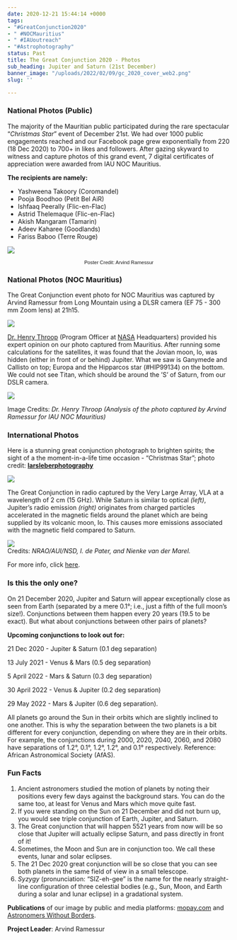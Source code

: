 ```yaml
---
date: 2020-12-21 15:44:14 +0000
tags:
- "#GreatConjunction2020"
- " #NOCMauritius"
- " #IAUoutreach"
- "#Astrophotography"
status: Past
title: The Great Conjunction 2020 - Photos
sub_heading: Jupiter and Saturn (21st December)
banner_image: "/uploads/2022/02/09/gc_2020_cover_web2.png"
slug: ''

---
```

### **National Photos (Public)**

The majority of the Mauritian public participated during the rare spectacular “_Christmas Star_” event of December 21st. We had over 1000 public engagements reached and our Facebook page grew exponentially from 220 (18 Dec 2020) to 700+ in likes and followers. After gazing skyward to witness and capture photos of this grand event, 7 digital certificates of appreciation were awarded from IAU NOC Mauritius.

**The recipients are namely:**

* Yashweena Takoory (Coromandel)
* Pooja Boodhoo (Petit Bel AiR)
* Ishfaaq Peerally (Flic-en-Flac)
* Astrid Thelemaque (Flic-en-Flac)
* Akish Mangaram (Tamarin)
* Adeev Kaharee (Goodlands)
* Fariss Baboo (Terre Rouge)

![](/uploads/2022/02/09/dec-21-2020_gc_final_poster_700px.png)

<p style=" font-size: 80%;font-family: Verdana, Arial,sans-serif; text-align: center; ">Poster Credit: Arvind Ramessur</p>

### **National Photos (NOC Mauritius)**

The Great Conjunction event photo for NOC Mauritius was captured by Arvind Ramessur from Long Mountain using a DLSR camera (EF 75 - 300 mm Zoom lens) at 21h15.

![](/uploads/2022/02/09/21-dec-2020_gc_during_poster_700px.png)

[Dr. Henry Throop](https://science.nasa.gov/researchers/sara/program-officers-list/henry-throop "Henry") (Program Officer at [NASA](https://www.nasa.gov/ "NASA") Headquarters) provided his expert opinion on our photo captured from Mauritius. After running some calculations for the satellites, it was found that the Jovian moon, Io, was hidden (either in front of or behind) Jupiter. What we saw is Ganymede and Callisto on top; Europa and the Hipparcos star (#HIP99134) on the bottom. We could not see Titan, which should be around the ’S’ of Saturn, from our DSLR camera.

![](/uploads/2022/02/09/gc2020_henry_700px.png)

Image Credits: _Dr. Henry Throop (Analysis of the photo captured by Arvind Ramessur for IAU NOC Mauritius)_

### **International Photos**

Here is a stunning great conjunction photograph to brighten spirits; the sight of a the moment-in-a-life time occasion - “Christmas Star”; photo credit: [**larsleberphotography**](https://www.instagram.com/larsleberphotography/)

![](/uploads/2022/02/09/christmas_star1_500px.png)

The Great Conjunction in radio captured by the Very Large Array, VLA at a wavelength of 2 cm (15 GHz). While Saturn is similar to optical _(left)_, Jupiter’s radio emission _(right)_ originates from charged particles accelerated in the magnetic fields around the planet which are being supplied by its volcanic moon, Io. This causes more emissions associated with the magnetic field compared to Saturn.

![](/uploads/2022/02/09/vla_700px.png)  
Credits: _NRAO/AUI/NSD, I. de Pater, and Nienke van der Marel._

For more info, click [here](https://public.nrao.edu/ask/radio-emission-properties-of-jupiter-and-saturn/?fbclid=IwAR0oKSSiufQmhxpwCLNNdWPlUthqfnkfYhhJTHOzeLDDNCYqpC-pvqIiIuc "radio").

### **Is this the only one?**

On 21 December 2020, Jupiter and Saturn will appear exceptionally close as seen from Earth (separated by a mere 0.1°; i.e., just a fifth of the full moon’s size!). Conjunctions between them happen every 20 years (19.5 to be exact). But what about conjunctions between other pairs of planets?

**Upcoming conjunctions to look out for:**

21 Dec 2020 - Jupiter & Saturn (0.1 deg separation)

13 July 2021 - Venus & Mars (0.5 deg separation)

5 April 2022 - Mars & Saturn (0.3 deg separation)

30 April 2022 - Venus & Jupiter (0.2 deg separation)

29 May 2022 - Mars & Jupiter (0.6 deg separation).

All planets go around the Sun in their orbits which are slightly inclined to one another. This is why the separation between the two planets is a bit different for every conjunction, depending on where they are in their orbits. For example, the conjunctions during 2000, 2020, 2040, 2060, and 2080 have separations of 1.2°, 0.1°, 1.2°, 1.2°, and 0.1° respectively. Reference: African Astronomical Society (AfAS).

### **Fun Facts**

1. Ancient astronomers studied the motion of planets by noting their positions every few days against the background stars. You can do the same too, at least for Venus and Mars which move quite fast.
2. If you were standing on the Sun on 21 December and did not burn up, you would see triple conjunction of Earth, Jupiter, and Saturn.
3. The Great conjunction that will happen 5521 years from now will be so close that Jupiter will actually eclipse Saturn, and pass directly in front of it!
4. Sometimes, the Moon and Sun are in conjunction too. We call these events, lunar and solar eclipses.
5. The 21 Dec 2020 great conjunction will be so close that you can see both planets in the same field of view in a small telescope.
6. _Syzygy_ (pronunciation: “SIZ-eh-gee” is the name for the nearly straight-line configuration of three celestial bodies (e.g., Sun, Moon, and Earth during a solar and lunar eclipse) in a gradational system.

**Publications** of our image by public and media platforms: [mopay.com](http://mopay.com) and [Astronomers Without Borders](https://www.astronomerswithoutborders.org/home "Astronomers Without Borders").

**Project Leader**: Arvind Ramessur